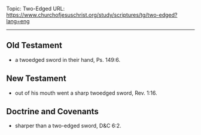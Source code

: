 Topic: Two-Edged
URL: https://www.churchofjesuschrist.org/study/scriptures/tg/two-edged?lang=eng

---

## Old Testament

- a twoedged sword in their hand, Ps. 149:6.

## New Testament

- out of his mouth went a sharp twoedged sword, Rev. 1:16.

## Doctrine and Covenants

- sharper than a two-edged sword, D&C 6:2.

